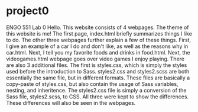 # project0
ENGO 551 Lab 0
Hello. This website consists of 4 webpages. The theme of this website is me! The first page, index.html briefly summarizes things I like to do. The other three webpages further explain a few of these things. First, I give an example of a car I do and don't like, as well as the reasons why in car.html. Next, I tell you my favorite foods and drinks in food.html. Next, the videogames.html webpage goes over video games I enjoy playing. 
There are also 3 additional files. The first is styles.css, which is simply the styles used before the introduction to Sass. styles2.css and styles2.scss are both essentially the same file, but in different formats. These files are basically a copy-paste of styles.css, but also contain the usage of Sass variables, nesting, and inheritence. The styles2.css file is simply a conversion of the Sass file, styles2.scss, to CSS. All three were kept to show the differences. These differences will also be seen in the webpages. 

